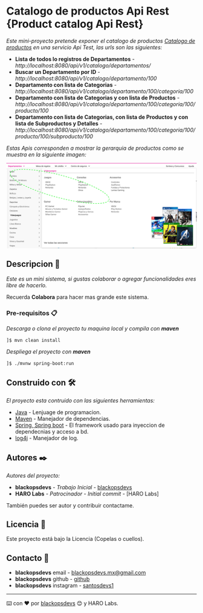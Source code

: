 # Catalogo de productos Api Rest {Product catalog Api Rest}

_Este mini-proyecto pretende exponer el catalogo de productos [Catalogo de productos](https://github.com/blackopsdevs/CatalogoProductos) en una servicio Api Test, las urls son las siguientes:_

* **Lista de todos lo registros de Departamentos** - *http://localhost:8080/api/v1/catalogo/departamentos/*
* **Buscar un Departamento por ID** - *http://localhost:8080/api/v1/catalogo/departamento/100*
* **Departamento con lista de Categorias** - *http://localhost:8080/api/v1/catalogo/departamento/100/categoria/100*
* **Departamento con lista de Categorias y con lista de Productos** - *http://localhost:8080/api/v1/catalogo/departamento/100/categoria/100/producto/100*
* **Departamento con lista de Categorias, con lista de Productos y con lista de Subproductos y Detalles** - *http://localhost:8080/api/v1/catalogo/departamento/100/categoria/100/producto/100/subproducto/100*

_Estas Apis corresponden a mostrar la gerarquia de productos como se muestra en la siguiente imagen:_

<p align="center">
  <img width="700" align="center" src="https://github.com/blackopsdevs/CatalogoProductos/blob/main/img_orig.png" alt="demo"/>
</p>

## Descripcion 🚀

_Este es un mini sistema, si gustas colaborar o agregar funcionalidades eres libre de hacerlo._

Recuerda **Colabora** para hacer mas grande este sistema.

### Pre-requisitos 📋

_Descarga o clona el proyecto tu maquina local y compila con **maven**_

```
]$ mvn clean install
```

_Despliega el proyecto con **maven**_

```
]$ ./mvnw spring-boot:run
```

## Construido con 🛠️

_El proyecto esta contruido con las siguientes herramientas:_

* [Java](https://www.java.com/es/download/ie_manual.jsp) - Lenjuage de programacion.
* [Maven](https://maven.apache.org/) - Manejador de dependencias.
* [Spring, Spring boot](https://spring.io/) - El framework usado para inyeccion de dependecnias y acceso a bd.
* [log4j](https://logging.apache.org/log4j/2.x/) - Manejador de log.

## Autores ✒️

_Autores del proyecto:_

* **blackopsdevs** - *Trabajo Inicial* - [blackopsdevs](https://github.com/blackopsdevs)
* **HARO Labs** - *Patrocinador - Initial commit* - [HARO Labs]

También puedes ser autor y contribuir contactame. 

## Licencia 📄

Este proyecto está bajo la Licencia (Copelas o cuellos).

## Contacto 📄

* **blackopsdevs** email - [blackopsdevs.mx@gmail.com](https://mail.google.com/)
* **blackopsdevs** github - [github](https://github.com/blackopsdevs/CatalogoProductosApiRest)
* **blackopsdevs** instagram - [santosdevs1](https://www.instagram.com/)

---
⌨️ con ❤️ por [blackopsdevs](https://github.com/blackopsdevs) 😊 y HARO Labs.

